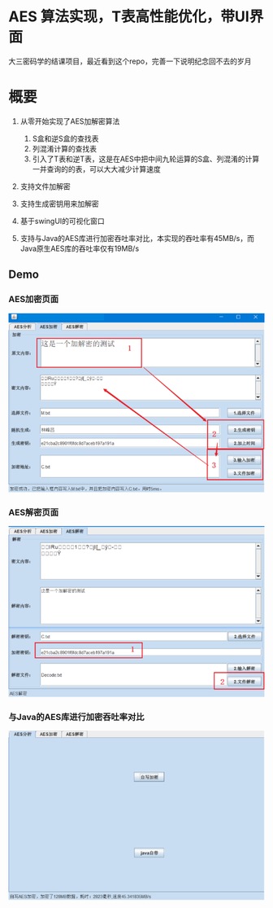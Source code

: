 # AES 算法实现，T表高性能优化，带UI界面

大三密码学的结课项目，最近看到这个repo，完善一下说明纪念回不去的岁月

# 概要

1. 从零开始实现了AES加解密算法
   1. S盒和逆S盒的查找表
   2. 列混淆计算的查找表
   3. 引入了T表和逆T表，这是在AES中把中间九轮运算的S盒、列混淆的计算一并查询的的表，可以大大减少计算速度
2. 支持文件加解密
3. 支持生成密钥用来加解密

2. 基于swingUI的可视化窗口
3. 支持与Java的AES库进行加密吞吐率对比，本实现的吞吐率有45MB/s，而Java原生AES库的吞吐率仅有19MB/s



## Demo

### AES加密页面

![image-20240105002726631](./README.assets/image-20240105002726631.png)



### AES解密页面

![image-20240105002657458](./README.assets/image-20240105002657458.png)



### 与Java的AES库进行加密吞吐率对比

![image-20240105002631670](./README.assets/image-20240105002631670.png)

